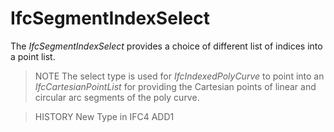 # IfcSegmentIndexSelect

The _IfcSegmentIndexSelect_ provides a choice of different list of indices into a point list.<!-- end of definition -->

> NOTE The select type is used for _IfcIndexedPolyCurve_ to point into an _IfcCartesianPointList_ for providing the Cartesian points of linear and circular arc segments of the poly curve.

> HISTORY New Type in IFC4 ADD1
